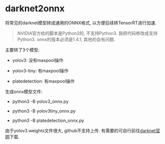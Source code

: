 # darknet2onnx
将常见的darknet模型转成通用的ONNX格式, 以方便后续转TensorRT进行加速.

> NVIDIA官方给的脚本是Python2的, 不支持Python3. 我把代码修改成支持Python3. onnx的版本必须是1.4.1, 其他的会有问题.

主要转了3个模型:

- yolov3: 没有maxpool操作

- yolov3-tiny: 有maxpool操作

- platedetection: 有maxpool操作

生成onnx模型文件:

- python3 -B yolov3\_onnx.py

- python3 -B yolov3tiny\_onnx.py

- python3 -B platedetection\_onnx.py

由于yolov3.weights文件很大, github不支持上传. 有需要的可自行前往[darknet官网](https://pjreddie.com/media/files/yolov3.weights)下载.
